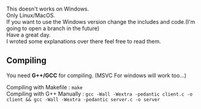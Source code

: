 This doesn't works on Windows.<br>Only Linux/MacOS.<br>If you want to use the Windows version change the includes and code.(I'm going to open a branch in the future)<br>Have a great day.<br>I wroted some explanations over there feel free to read them.

## Compiling

You need **G++/GCC** for compiling. (MSVC For windows will work too...)

Compiling with Makefile : `make`<br>
Compiling with G++ Manually : `gcc -Wall -Wextra -pedantic client.c -o client && gcc -Wall -Wextra -pedantic server.c -o server `
